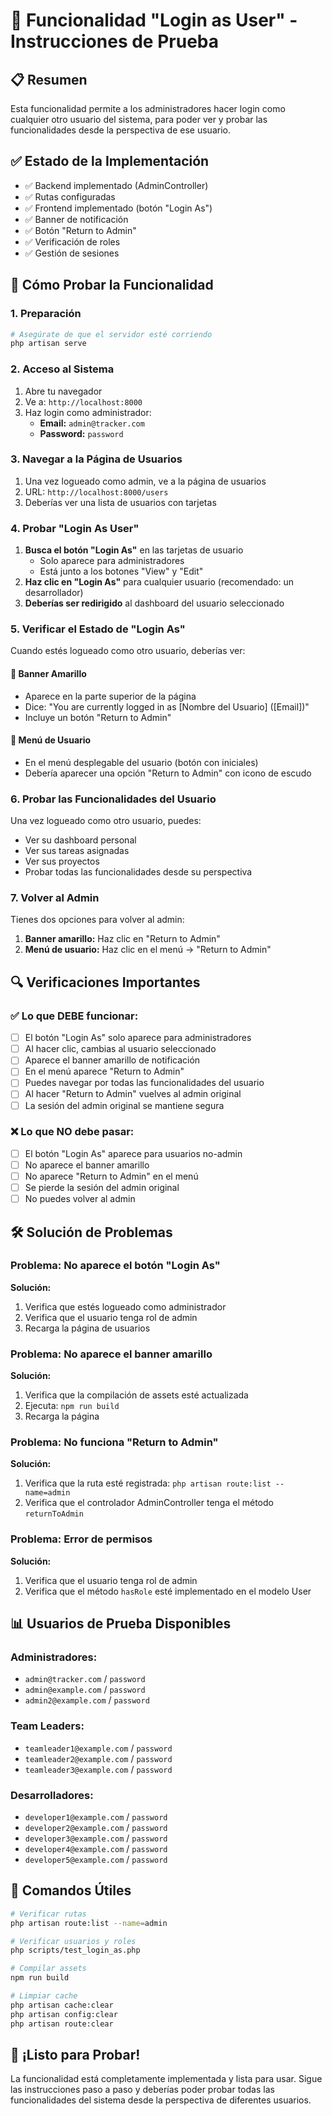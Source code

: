 # 🚀 Funcionalidad "Login as User" - Instrucciones de Prueba

## 📋 Resumen
Esta funcionalidad permite a los administradores hacer login como cualquier otro usuario del sistema, para poder ver y probar las funcionalidades desde la perspectiva de ese usuario.

## ✅ Estado de la Implementación
- ✅ Backend implementado (AdminController)
- ✅ Rutas configuradas
- ✅ Frontend implementado (botón "Login As")
- ✅ Banner de notificación
- ✅ Botón "Return to Admin"
- ✅ Verificación de roles
- ✅ Gestión de sesiones

## 🎯 Cómo Probar la Funcionalidad

### 1. Preparación
```bash
# Asegúrate de que el servidor esté corriendo
php artisan serve
```

### 2. Acceso al Sistema
1. Abre tu navegador
2. Ve a: `http://localhost:8000`
3. Haz login como administrador:
   - **Email:** `admin@tracker.com`
   - **Password:** `password`

### 3. Navegar a la Página de Usuarios
1. Una vez logueado como admin, ve a la página de usuarios
2. URL: `http://localhost:8000/users`
3. Deberías ver una lista de usuarios con tarjetas

### 4. Probar "Login As User"
1. **Busca el botón "Login As"** en las tarjetas de usuario
   - Solo aparece para administradores
   - Está junto a los botones "View" y "Edit"
2. **Haz clic en "Login As"** para cualquier usuario (recomendado: un desarrollador)
3. **Deberías ser redirigido** al dashboard del usuario seleccionado

### 5. Verificar el Estado de "Login As"
Cuando estés logueado como otro usuario, deberías ver:

#### 🔶 Banner Amarillo
- Aparece en la parte superior de la página
- Dice: "You are currently logged in as [Nombre del Usuario] ([Email])"
- Incluye un botón "Return to Admin"

#### 🔶 Menú de Usuario
- En el menú desplegable del usuario (botón con iniciales)
- Debería aparecer una opción "Return to Admin" con icono de escudo

### 6. Probar las Funcionalidades del Usuario
Una vez logueado como otro usuario, puedes:
- Ver su dashboard personal
- Ver sus tareas asignadas
- Ver sus proyectos
- Probar todas las funcionalidades desde su perspectiva

### 7. Volver al Admin
Tienes dos opciones para volver al admin:
1. **Banner amarillo:** Haz clic en "Return to Admin"
2. **Menú de usuario:** Haz clic en el menú → "Return to Admin"

## 🔍 Verificaciones Importantes

### ✅ Lo que DEBE funcionar:
- [ ] El botón "Login As" solo aparece para administradores
- [ ] Al hacer clic, cambias al usuario seleccionado
- [ ] Aparece el banner amarillo de notificación
- [ ] En el menú aparece "Return to Admin"
- [ ] Puedes navegar por todas las funcionalidades del usuario
- [ ] Al hacer "Return to Admin" vuelves al admin original
- [ ] La sesión del admin original se mantiene segura

### ❌ Lo que NO debe pasar:
- [ ] El botón "Login As" aparece para usuarios no-admin
- [ ] No aparece el banner amarillo
- [ ] No aparece "Return to Admin" en el menú
- [ ] Se pierde la sesión del admin original
- [ ] No puedes volver al admin

## 🛠️ Solución de Problemas

### Problema: No aparece el botón "Login As"
**Solución:**
1. Verifica que estés logueado como administrador
2. Verifica que el usuario tenga rol de admin
3. Recarga la página de usuarios

### Problema: No aparece el banner amarillo
**Solución:**
1. Verifica que la compilación de assets esté actualizada
2. Ejecuta: `npm run build`
3. Recarga la página

### Problema: No funciona "Return to Admin"
**Solución:**
1. Verifica que la ruta esté registrada: `php artisan route:list --name=admin`
2. Verifica que el controlador AdminController tenga el método `returnToAdmin`

### Problema: Error de permisos
**Solución:**
1. Verifica que el usuario tenga rol de admin
2. Verifica que el método `hasRole` esté implementado en el modelo User

## 📊 Usuarios de Prueba Disponibles

### Administradores:
- `admin@tracker.com` / `password`
- `admin@example.com` / `password`
- `admin2@example.com` / `password`

### Team Leaders:
- `teamleader1@example.com` / `password`
- `teamleader2@example.com` / `password`
- `teamleader3@example.com` / `password`

### Desarrolladores:
- `developer1@example.com` / `password`
- `developer2@example.com` / `password`
- `developer3@example.com` / `password`
- `developer4@example.com` / `password`
- `developer5@example.com` / `password`

## 🔧 Comandos Útiles

```bash
# Verificar rutas
php artisan route:list --name=admin

# Verificar usuarios y roles
php scripts/test_login_as.php

# Compilar assets
npm run build

# Limpiar cache
php artisan cache:clear
php artisan config:clear
php artisan route:clear
```

## 🎉 ¡Listo para Probar!

La funcionalidad está completamente implementada y lista para usar. Sigue las instrucciones paso a paso y deberías poder probar todas las funcionalidades del sistema desde la perspectiva de diferentes usuarios. 